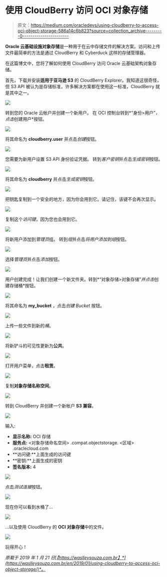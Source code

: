 # 使用 CloudBerry 访问 OCI 对象存储

> 原文：<https://medium.com/oracledevs/using-cloudberry-to-access-oci-object-storage-586a14c6b823?source=collection_archive---------0----------------------->

**Oracle 云基础设施对象存储**是一种用于在云中存储文件的解决方案。访问和上传文件最简单的方法是通过 CloudBerry 和 Cyberduck 这样的存储管理器。

在这篇博文中，您将了解如何使用 CloudBerry 访问 Oracle 云基础架构对象存储。

首先，下载并安装**适用于亚马逊 S3** 的 CloudBerry Explorer。我知道这很奇怪，但 S3 API 被认为是存储标准，许多解决方案都在使用这一标准，CloudBerry 就是其中之一。

![](img/c9626ef183bfc3143de4c683f0081c43.png)

转到您的 Oracle 云帐户并创建一个新用户。
在 OCI 控制台转到*“身份>用户”*，点击*创建用户*按钮。

![](img/c68618f6c8243453e5fa9ec05c3966e2.png)

将其命名为 **cloudberry.user** 并点击*创建*按钮。

![](img/b619b6c3b0a0e99957f3438ca314c34b.png)

您需要为新用户设置 S3 API 身份验证凭据。
转到*客户密钥*并点击*生成密钥*按钮。

![](img/31dbeb7e9c550261ff4baffc5290adb6.png)

将其命名为 **cloudberry** 并点击*生成密钥*按钮。

![](img/2d14a7223e4f1bcf67474d7eac2e3eba.png)

把钥匙复制到一个安全的地方，因为你会用到它。请记住，该键不会再次显示。

![](img/b5ed3a6ba58b9e01191577998933e20b.png)

复制这个*访问键*，因为您也会用到它。

![](img/2e1cdc04e52a098546f6d74515cad006.png)

将新用户添加到*管理员*组。
转到*组*并点击*将用户添加到组*按钮。

![](img/057ca912da479fbdb71da1a51b364943.png)

选择*管理员*并点击*添加*按钮。

![](img/33156e211ad6bcee3579268964966ee4.png)

用户创建完成！让我们创建一个新文件夹。转到*“对象存储>对象存储”*并点击*创建存储桶*按钮。

![](img/f87d15d8c78924594fd1ac1f81c34d87.png)

将其命名为 **my_bucket** ，点击*创建 Bucket* 按钮。

![](img/f43284372f59d461b4505421a65d951e.png)

上传一些文件到新的*桶*。

![](img/04c13f0064cfadb9ba21af9b9a2524e8.png)

将新铲斗的可见性更新为**公共**。

![](img/6768ddaa2b4192387c368051917f771b.png)

打开用户菜单，点击**租赁**。

![](img/009b291375463c048edc01e83c9160d6.png)

复制**对象存储名称空间**。

![](img/cd8516f94f1e2537cb26aa5618b3dbda.png)

转到 CloudBerry 并创建一个新帐户 **S3 兼容**。

![](img/ac4916b09bd26679503be0253c7493ec.png)

输入:

*   **显示名称:** OCI 存储
*   **服务点:** <对象存储命名空间> .compat.objectstorage. <区域> .oraclecloud.com
*   **访问键:**上面生成的访问键
*   **密钥:**上面生成的密钥
*   **签名版本:** 4

![](img/9fa326e8576edbb95b5438ea06fcdf39.png)

点击*测试连接*按钮。

![](img/6c4af216743d6b0fa2f88a083d5883ae.png)

现在你可以看到水桶了…

![](img/7cedf925782bc15b7215aeaccd596c33.png)

…以及使用 CloudBerry 的 **OCI 对象存储**中的文件。

![](img/767242986c61f9d4a820aef9e88be9ea.png)

玩得开心！

*原载于 2019 年 1 月 21 日*[*【https://waslleysouza.com.br】*](https://waslleysouza.com.br/en/2019/01/using-cloudberry-to-access-oci-object-storage/)*。*